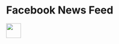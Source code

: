 # Facebook News Feed


<img src="https://github.com/lucabelezal/FacebookNewsFeed/blob/master/facebook-news-feed.gif" width="40" height="40" />
